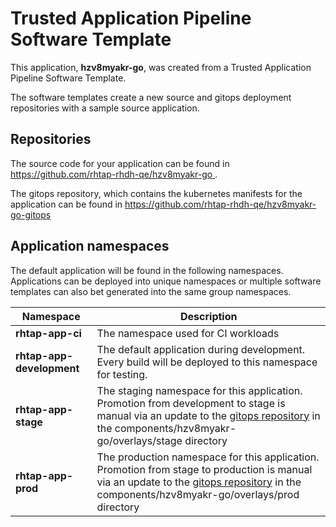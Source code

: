 # Trusted Application Pipeline Software Template

This application, **hzv8myakr-go**, was created from a Trusted Application Pipeline Software Template.

The software templates create a new source and gitops deployment repositories with a sample source application. 

## Repositories

The source code for your application can be found in [https://github.com/rhtap-rhdh-qe/hzv8myakr-go ](https://github.com/rhtap-rhdh-qe/hzv8myakr-go ).
 
The gitops repository, which contains the kubernetes manifests for the application can be found in 
[https://github.com/rhtap-rhdh-qe/hzv8myakr-go-gitops ](https://github.com/rhtap-rhdh-qe/hzv8myakr-go-gitops ) 

## Application namespaces 

The default application will be found in the following namespaces. Applications can be deployed into unique namespaces or multiple software templates can also bet generated into the same group namespaces.  

|  Namespace   |  Description   |  
| -------- | -------- |
| **rhtap-app-ci** | The namespace used for CI workloads |
| **rhtap-app-development** | The default application during development. Every build will be deployed to this namespace for testing. |
| **rhtap-app-stage** | The staging namespace for this application. Promotion from development to stage is manual via an update to the [gitops repository](https://github.com/rhtap-rhdh-qe/hzv8myakr-go-gitops ) in the components/hzv8myakr-go/overlays/stage directory |
| **rhtap-app-prod** | The production namespace for this application. Promotion from stage to production is manual via an update to the [gitops repository](https://github.com/rhtap-rhdh-qe/hzv8myakr-go-gitops ) in the components/hzv8myakr-go/overlays/prod directory |